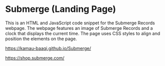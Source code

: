 # Submerge (Landing Page)

This is an HTML and JavaScript code snippet for the Submerge Records webpage. The webpage features an image of Submerge Records and a clock that displays the current time. The page uses CSS styles to align and position the elements on the page.

https://kamau-baaqi.github.io/Submerge/

https://shop.submerge.com/
